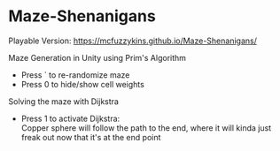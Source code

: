 # Maze-Shenanigans
Playable Version: https://mcfuzzykins.github.io/Maze-Shenanigans/  
  
Maze Generation in Unity using Prim's Algorithm
- Press ` to re-randomize maze
- Press 0 to hide/show cell weights

Solving the maze with Dijkstra  
- Press 1 to activate Dijkstra:  
  Copper sphere will follow the path to the end, where it will kinda just freak out now that it's at the end point  
